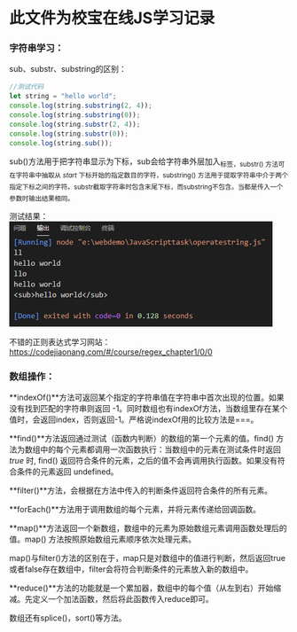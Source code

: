 # 此文件为校宝在线JS学习记录

### 字符串学习：

sub、substr、substring的区别：

```javascript
//测试代码
let string = "hello world";
console.log(string.substring(2, 4));
console.log(string.substring(0));
console.log(string.substr(2, 4));
console.log(string.substr(0));
console.log(string.sub());
```

sub()方法用于把字符串显示为下标，sub会给字符串外层加入<sub>标签，substr() 方法可在字符串中抽取从 *start* 下标开始的指定数目的字符，substring() 方法用于提取字符串中介于两个指定下标之间的字符。substr截取字符串时包含末尾下标，而substring不包含。当都是传入一个参数时输出结果相同。

测试结果：![字符串测试结果](image/测试结果.png)

不错的正则表达式学习网站：https://codejiaonang.com/#/course/regex_chapter1/0/0

### 数组操作：

**indexOf()**方法可返回某个指定的字符串值在字符串中首次出现的位置。如果没有找到匹配的字符串则返回 -1。同时数组也有indexOf方法，当数组里存在某个值时，会返回index，否则返回-1。严格说indexOf用的比较方法是===。

**find()**方法返回通过测试（函数内判断）的数组的第一个元素的值。find() 方法为数组中的每个元素都调用一次函数执行：当数组中的元素在测试条件时返回 *true* 时, find() 返回符合条件的元素，之后的值不会再调用执行函数。如果没有符合条件的元素返回 undefined。

**filter()**方法，会根据在方法中传入的判断条件返回符合条件的所有元素。

**forEach()**方法用于调用数组的每个元素，并将元素传递给回调函数。

**map()**方法返回一个新数组，数组中的元素为原始数组元素调用函数处理后的值。map() 方法按照原始数组元素顺序依次处理元素。

map()与filter()方法的区别在于，map只是对数组中的值进行判断，然后返回true或者false存在数组中，filter会将符合判断条件的元素放入新的数组中。

**reduce()**方法的功能就是一个累加器，数组中的每个值（从左到右）开始缩减。先定义一个加法函数，然后将此函数传入reduce即可。

数组还有splice()，sort()等方法。

